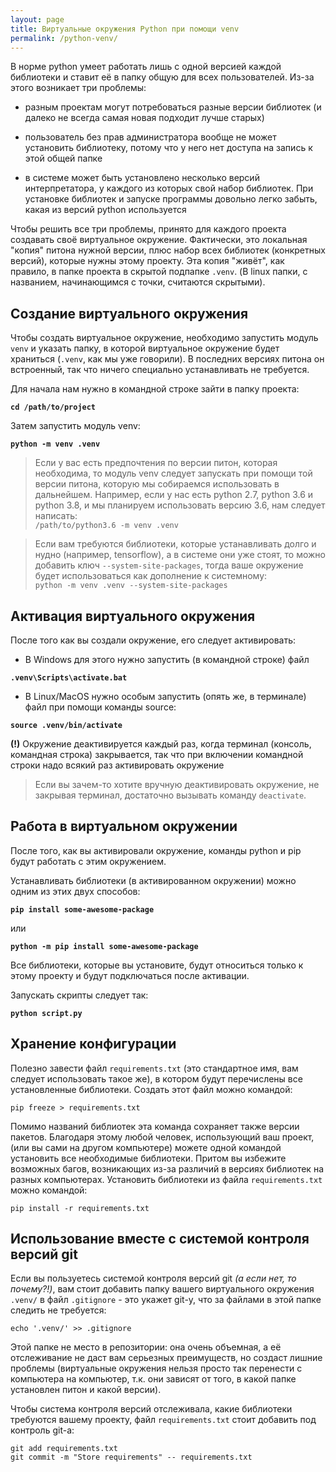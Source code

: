 ```yaml
---
layout: page
title: Виртуальные окружения Python при помощи venv
permalink: /python-venv/
---
```

В норме python умеет работать лишь с одной версией каждой библиотеки и ставит её в папку общую для всех пользователей. Из-за этого возникает три проблемы:
* разным проектам могут потребоваться разные версии библиотек (и далеко не всегда самая новая подходит лучше старых)

* пользователь без прав администратора вообще не может установить библиотеку, потому что у него нет доступа на запись к этой общей папке

* в системе может быть установлено несколько версий интерпретатора, у каждого из которых свой набор библиотек. При установке библиотек и запуске программы довольно легко забыть, какая из версий python используется

Чтобы решить все три проблемы, принято для каждого проекта создавать своё виртуальное окружение. Фактически, это локальная "копия" питона нужной версии, плюс набор всех библиотек (конкретных версий), которые нужны этому проекту. Эта копия "живёт", как правило, в папке проекта в скрытой подпапке `.venv`. (В linux папки, с названием, начинающимся с точки, считаются скрытыми).

## Создание виртуального окружения

Чтобы создать виртуальное окружение, необходимо запустить модуль `venv` и указать папку, в которой виртуальное окружение будет храниться (`.venv`, как мы уже говорили). В последних версиях питона он встроенный, так что ничего специально устанавливать не требуется.

Для начала нам нужно в командной строке зайти в папку проекта:

**`cd /path/to/project`**

Затем запустить модуль venv:

**`python -m venv .venv`**

> Если у вас есть предпочтения по версии питон, которая необходима, то модуль venv следует запускать при помощи той версии питона, которую мы собираемся использовать в дальнейшем. Например, если у нас есть python 2.7, python 3.6 и python 3.8, и мы планируем использовать версию 3.6, нам следует написать:  
>  `/path/to/python3.6 -m venv .venv`


> Если вам требуются библиотеки, которые устанавливать долго и нудно (например, tensorflow), а в системе они уже стоят, то можно добавить ключ `--system-site-packages`, тогда ваше окружение будет использоваться как дополнение к системному:  
> `python -m venv .venv --system-site-packages`

## Активация виртуального окружения

После того как вы создали окружение, его следует активировать:
* В Windows для этого нужно запустить (в командной строке) файл

**`.venv\Scripts\activate.bat`**

* В Linux/MacOS нужно особым запустить (опять же, в терминале) файл при помощи команды source:

**`source .venv/bin/activate`**

**(!)** Окружение деактивируется каждый раз, когда терминал (консоль, командная строка) закрывается, так что при включении командной строки надо всякий раз активировать окружение

> Если вы зачем-то хотите вручную деактивировать окружение, не закрывая терминал, достаточно вызывать команду `deactivate`.

## Работа в виртуальном окружении

После того, как вы активировали окружение, команды python и pip будут работать с этим окружением.

Устанавливать библиотеки (в активированном окружении) можно одним из этих двух способов:

**`pip install some-awesome-package`**

  или

**`python -m pip install some-awesome-package`**

Все библиотеки, которые вы установите, будут относиться только к этому проекту и будут подключаться после активации.

Запускать скрипты следует так:

**`python script.py`**

## Хранение конфигурации

Полезно завести файл `requirements.txt` (это стандартное имя, вам следует использовать такое же), в котором будут перечислены все установленные библиотеки. Создать этот файл можно командой:

`pip freeze > requirements.txt`

Помимо названий библиотек эта команда сохраняет также версии пакетов. Благодаря этому любой человек, использующий ваш проект, (или вы сами на другом компьютере) можете одной командой установить все необходимые библиотеки. Притом вы избежите возможных багов, возникающих из-за различий в версиях библиотек на разных компьютерах. Установить библиотеки из файла `requirements.txt` можно командой:

`pip install -r requirements.txt`

## Использование вместе с системой контроля версий git

Если вы пользуетесь системой контроля версий git *(а если нет, то почему?!)*, вам стоит добавить папку вашего виртуального окружения `.venv/` в файл `.gitignore` - это укажет git-у, что за файлами в этой папке следить не требуется:

`echo '.venv/' >> .gitignore`

Этой папке не место в репозитории: она очень объемная, а её отслеживание не даст вам серьезных преимуществ, но создаст лишние проблемы (виртуальные окружения нельзя просто так перенести с компьютера на компьютер, т.к. они зависят от того, в какой папке установлен питон и какой версии).

Чтобы система контроля версий отслеживала, какие библиотеки требуются вашему проекту, файл `requirements.txt` стоит добавить под контроль git-а:

```
git add requirements.txt
git commit -m "Store requirements" -- requirements.txt
```
